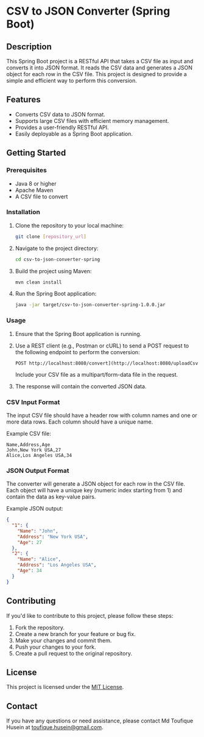 # CSV to JSON Converter (Spring Boot)

## Description

This Spring Boot project is a RESTful API that takes a CSV file as input and converts it into JSON format. It reads the CSV data and generates a JSON object for each row in the CSV file. This project is designed to provide a simple and efficient way to perform this conversion.

## Features

- Converts CSV data to JSON format.
- Supports large CSV files with efficient memory management.
- Provides a user-friendly RESTful API.
- Easily deployable as a Spring Boot application.

## Getting Started

### Prerequisites

- Java 8 or higher
- Apache Maven
- A CSV file to convert

### Installation

1. Clone the repository to your local machine:

   ```bash
   git clone [repository_url]
   ```

2. Navigate to the project directory:

   ```bash
   cd csv-to-json-converter-spring
   ```

3. Build the project using Maven:

   ```bash
   mvn clean install
   ```

4. Run the Spring Boot application:

   ```bash
   java -jar target/csv-to-json-converter-spring-1.0.0.jar
   ```

### Usage

1. Ensure that the Spring Boot application is running.

2. Use a REST client (e.g., Postman or cURL) to send a POST request to the following endpoint to perform the conversion:

   ```
   POST http://localhost:8080/convert](http://localhost:8080/uploadCsv
   ```

   Include your CSV file as a multipart/form-data file in the request.

3. The response will contain the converted JSON data.

### CSV Input Format

The input CSV file should have a header row with column names and one or more data rows. Each column should have a unique name.

Example CSV file:

```csv
Name,Address,Age
John,New York USA,27
Alice,Los Angeles USA,34
```

### JSON Output Format

The converter will generate a JSON object for each row in the CSV file. Each object will have a unique key (numeric index starting from 1) and contain the data as key-value pairs.

Example JSON output:

```json
{
  "1": {
    "Name": "John",
    "Address": "New York USA",
    "Age": 27
  },
  "2": {
    "Name": "Alice",
    "Address": "Los Angeles USA",
    "Age": 34
  }
}
```

## Contributing

If you'd like to contribute to this project, please follow these steps:

1. Fork the repository.
2. Create a new branch for your feature or bug fix.
3. Make your changes and commit them.
4. Push your changes to your fork.
5. Create a pull request to the original repository.

## License

This project is licensed under the [MIT License](LICENSE).

## Contact

If you have any questions or need assistance, please contact Md Toufique Husein at toufique.husein@gmail.com.
